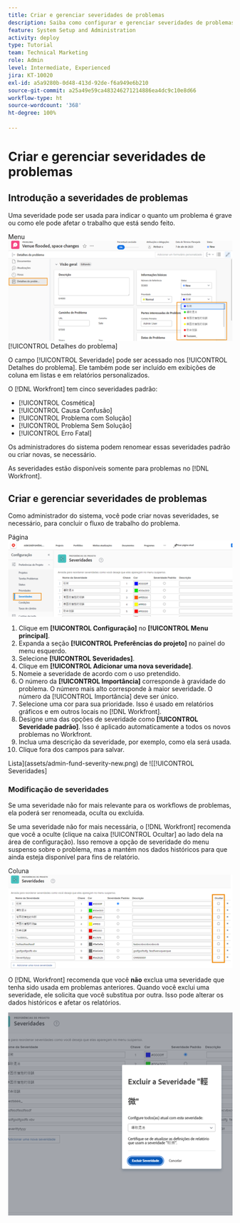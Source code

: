 ```yaml
---
title: Criar e gerenciar severidades de problemas
description: Saiba como configurar e gerenciar severidades de problemas.
feature: System Setup and Administration
activity: deploy
type: Tutorial
team: Technical Marketing
role: Admin
level: Intermediate, Experienced
jira: KT-10020
exl-id: a5a9280b-0d48-413d-92de-f6a949e6b210
source-git-commit: a25a49e59ca483246271214886ea4dc9c10e8d66
workflow-type: ht
source-wordcount: '368'
ht-degree: 100%

---
```


# Criar e gerenciar severidades de problemas

## Introdução a severidades de problemas

Uma severidade pode ser usada para indicar o quanto um problema é grave ou como ele pode afetar o trabalho que está sendo feito.

Menu ![[!UICONTROL Severidade] na janela](assets/admin-fund-severity-issue-details.png) [!UICONTROL Detalhes do problema]

O campo [!UICONTROL Severidade] pode ser acessado nos [!UICONTROL Detalhes do problema]. Ele também pode ser incluído em exibições de coluna em listas e em relatórios personalizados.

O [!DNL Workfront] tem cinco severidades padrão:

* [!UICONTROL Cosmética]
* [!UICONTROL Causa Confusão]
* [!UICONTROL Problema com Solução]
* [!UICONTROL Problema Sem Solução]
* [!UICONTROL Erro Fatal]

Os administradores do sistema podem renomear essas severidades padrão ou criar novas, se necessário.

As severidades estão disponíveis somente para problemas no [!DNL Workfront].

## Criar e gerenciar severidades de problemas

Como administrador do sistema, você pode criar novas severidades, se necessário, para concluir o fluxo de trabalho do problema.

Página ![[!UICONTROL Severidades] em [!UICONTROL Configuração]](assets/admin-fund-severity-section.png)

1. Clique em **[!UICONTROL Configuração]** no **[!UICONTROL Menu principal]**.
1. Expanda a seção **[!UICONTROL Preferências do projeto]** no painel do menu esquerdo.
1. Selecione **[!UICONTROL Severidades]**.
1. Clique em **[!UICONTROL Adicionar uma nova severidade]**.
1. Nomeie a severidade de acordo com o uso pretendido.
1. O número da **[!UICONTROL Importância]** corresponde à gravidade do problema. O número mais alto corresponde à maior severidade. O número da [!UICONTROL Importância] deve ser único.
1. Selecione uma cor para sua prioridade. Isso é usado em relatórios gráficos e em outros locais no [!DNL Workfront].
1. Designe uma das opções de severidade como **[!UICONTROL Severidade padrão]**. Isso é aplicado automaticamente a todos os novos problemas no Workfront.
1. Inclua uma descrição da severidade, por exemplo, como ela será usada.
1. Clique fora dos campos para salvar.

Lista](assets/admin-fund-severity-new.png) de ![[!UICONTROL Severidades]

### Modificação de severidades

Se uma severidade não for mais relevante para os workflows de problemas, ela poderá ser renomeada, oculta ou excluída.

Se uma severidade não for mais necessária, o [!DNL Workfront] recomenda que você a oculte (clique na caixa [!UICONTROL Ocultar] ao lado dela na área de configuração). Isso remove a opção de severidade do menu suspenso sobre o problema, mas a mantém nos dados históricos para que ainda esteja disponível para fins de relatório.

Coluna ![[!UICONTROL Ocultar] destacada na página [!UICONTROL Severidades] em [!UICONTROL  Configuração]](assets/admin-fund-severity-hide.png)

O [!DNL Workfront] recomenda que você **não** exclua uma severidade que tenha sido usada em problemas anteriores. Quando você exclui uma severidade, ele solicita que você substitua por outra. Isso pode alterar os dados históricos e afetar os relatórios.

![Excluir janela de severidade](assets/admin-fund-severity-delete.png)

<!---
learn more URLs
Create and customize issue severities
Update issue severity
--->

